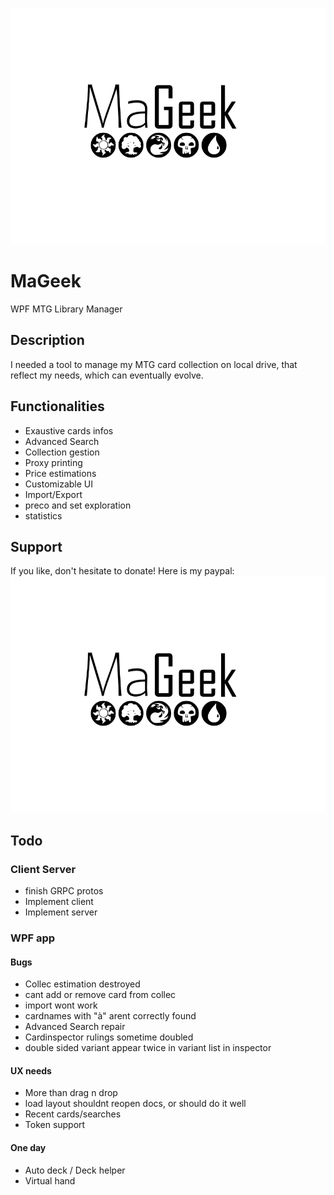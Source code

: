 ![MaGeek](/Graph/Title.png "MaGeek")

# MaGeek

WPF MTG Library Manager 

## Description

I needed a tool to manage my MTG card collection on local drive, that reflect my needs, which can eventually evolve.

## Functionalities

-	Exaustive cards infos
-	Advanced Search
-	Collection gestion
-	Proxy printing
-	Price estimations
-	Customizable UI
-	Import/Export 
-	preco and set exploration
-	statistics	

## Support

If you like, don't hesitate to donate!
Here is my paypal:
![MaGeek](/Graph/Title.png "MaGeek")

## Todo

### Client Server

-	finish GRPC protos 
-	Implement client
-	Implement server

### WPF app

#### Bugs

-	Collec estimation destroyed
-	cant add or remove card from collec
-	import wont work
- 	cardnames with "à" arent correctly found
- 	Advanced Search repair
-	Cardinspector rulings sometime doubled
-	double sided variant appear twice in variant list in inspector
	
#### UX needs

-	More than drag n drop 
-	load layout shouldnt reopen docs, or should do it well
-	Recent cards/searches 
-	Token support

#### One day	
	
-	Auto deck / Deck helper
-	Virtual hand



